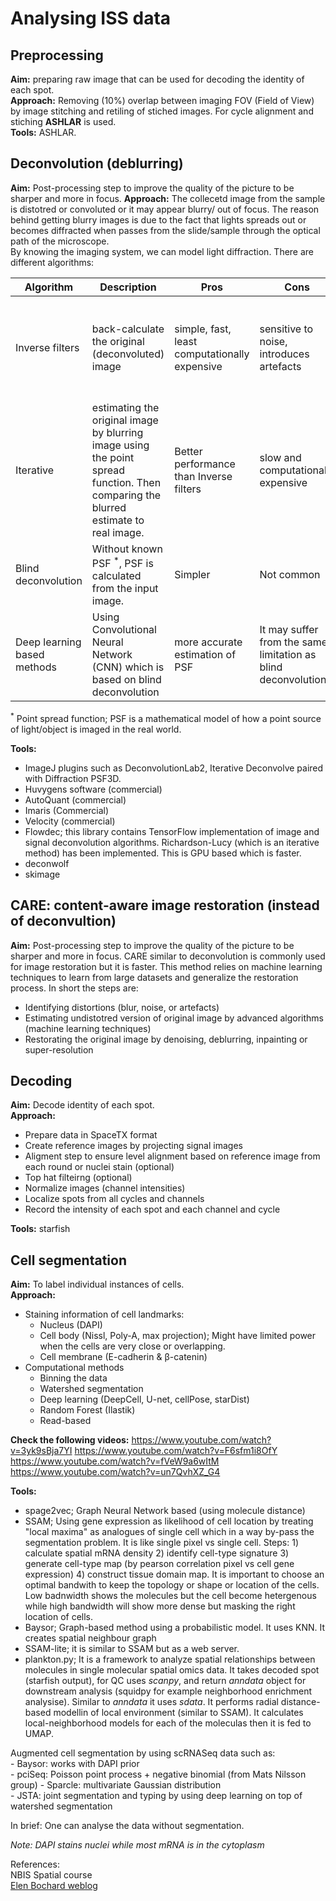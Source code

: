 # Analysing ISS data
## Preprocessing  
**Aim:** preparing raw image that can be used for decoding the identity of each spot.  
**Approach:**  Removing (10%) overlap between imaging FOV (Field of View) by image stitching and retiling of stiched images.  For cycle alignment and stiching **ASHLAR** is used.  
**Tools:** ASHLAR.  
## Deconvolution (deblurring)  
**Aim:** Post-processing step to improve the quality of the picture to be sharper and more in focus. 
**Approach:** The collecetd image from the sample is distotred or convoluted or it may appear blurry/ out of focus. The reason behind getting blurry images is due to the fact that lights spreads out or becomes diffracted when passes from the slide/sample through the optical path of the microscope.  
By knowing the imaging system, we can model light diffraction. 
There are different algorithms:

| Algorithm | Description | Pros | Cons |Examples|
|-----------|-------------|------|----|----------|  
|Inverse filters| back-calculate the original (deconvoluted) image|simple, fast, least computationally expensive| sensitive to noise, introduces artefacts|Wiener deconvolution, Tikhonov filtering, Linear least squares, Naive inverse filtering|
|Iterative| estimating the original image by blurring image using the point spread function. Then comparing the blurred estimate to real image.| Better performance than Inverse filters| slow and computationally expensive| Richardson-Lucy, Jansson-Van Cittert, Non-linear Tikohono filtering, Landweber| 
|Blind deconvolution|Without known PSF <sup>*</sup>, PSF is calculated from the input image.| Simpler| Not common|
|Deep learning based methods|Using Convolutional Neural Network (CNN) which is based on blind deconvolution|more accurate estimation of PSF|It may suffer from the same limitation as blind deconvolution|

<sup>*</sup> Point spread function; PSF is a mathematical model of how a point source of light/object is imaged in the real world.

**Tools:**  
- ImageJ plugins such as DeconvolutionLab2, Iterative Deconvolve paired with Diffraction PSF3D.  
- Huvygens software (commercial)
- AutoQuant (commercial)
- Imaris (Commercial)
- Velocity (commercial)
- Flowdec; this library contains TensorFlow implementation of image and signal deconvolution algorithms. Richardson-Lucy (which is an iterative method) has been implemented. This is GPU based which is faster. 
- deconwolf
- skimage  

## CARE: content-aware image restoration  (instead of deconvultion) 
**Aim:**  Post-processing step to improve the quality of the picture to be sharper and more in focus. 
CARE similar to deconvolution is commonly used for image restoration but it is faster.  This method relies on machine learning techniques to learn from large datasets and generalize the restoration process. In short the steps are:
- Identifying distortions (blur, noise, or artefacts)    
- Estimating undistotred version of original image by advanced algorithms (machine learning techniques)  
- Restorating the original image by denoising, deblurring, inpainting or super-resolution  

## Decoding
**Aim:** Decode identity of each spot.  
**Approach:** 
- Prepare data in SpaceTX format   
- Create reference images by projecting signal images   
- Aligment step to ensure level alignment based on reference image from each round or nuclei stain (optional)    
- Top hat filteirng  (optional)  
- Normalize images  (channel intensities)  
- Localize spots from all cycles and channels  
- Record the intensity of each spot and each channel and cycle    

**Tools:** starfish 

## Cell segmentation  
**Aim:**  To label individual instances of cells.  
**Approach:**   
- Staining information of cell landmarks:  
    - Nucleus (DAPI)    
    - Cell body (Nissl, Poly-A, max projection); Might have limited power when the cells are very close or overlapping.    
    - Cell membrane (E-cadherin & &beta;-catenin)  
- Computational methods  
    - Binning the data    
    - Watershed segmentation  
    - Deep learning (DeepCell, U-net, cellPose, starDist)  
    - Random Forest (Ilastik)  
    - Read-based  

**Check the following videos:**
https://www.youtube.com/watch?v=3yk9sBja7YI
https://www.youtube.com/watch?v=F6sfm1i8OfY
https://www.youtube.com/watch?v=fVeW9a6wItM
https://www.youtube.com/watch?v=un7QvhXZ_G4

**Tools:** 
- spage2vec; Graph Neural Network based (using molecule distance)
- SSAM;  Using gene expression as likelihood of cell location by treating "local maxima" as analogues of single cell which in a way by-pass the segmentation problem. It is like single pixel vs single cell.  Steps: 1) calculate spatial mRNA density 2) identify cell-type signature 3) generate cell-type map (by pearson correlation pixel vs cell gene expression)  4) construct tissue domain map. It is important to choose an optimal bandwith to keep the topology or shape or location of the cells. Low badnwidth shows the molecules but the cell become hetergenous while high bandwidth will show more dense but masking the right location of cells.  
- Baysor; Graph-based method using a probabilistic model.  It uses KNN. It creates spatial neighbour graph
- SSAM-lite; it is similar to SSAM but as a web server.  
- plankton.py; It is a framework to analyze spatial relationships between molecules in single molecular spatial omics data.  It takes decoded spot (starfish output), for QC uses _scanpy_, and return _anndata_ object for downstream analysis (squidpy for example neighborhood enrichment analysise). Similar to _anndata_ it uses _sdata_.  It performs radial distance-based modellin of local environment (similar to SSAM). It calculates local-neighborhood models for each of the moleculas then it is fed to UMAP.   

Augmented cell segmentation by using scRNASeq data such as:  
    - Baysor: works with DAPI prior  
    - pciSeq: Poisson point process + negative binomial (from Mats Nilsson group)
    - Sparcle: multivariate Gaussian distribution   
    - JSTA: joint segmentation and typing by using deep learning on top of watershed segmentation  


In brief: One can analyse the data without segmentation. 

*Note: DAPI stains nuclei while most mRNA is in the cytoplasm*  

References:  
NBIS Spatial course  
[Elen Bochard weblog](https://blog.biodock.ai/image-deconvolution/)  
